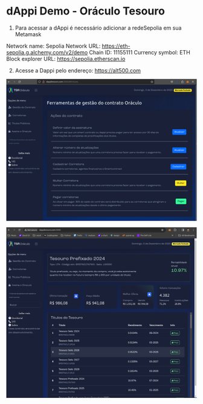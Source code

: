 # dAppi Demo - Oráculo Tesouro


1. Para acessar a dAppi é necessário adicionar a redeSepolia em sua Metamask

Network name: Sepolia
Network URL: https://eth-sepolia.g.alchemy.com/v2/demo
Chain ID: 11155111
Currency symbol: ETH
Block explorer URL: https://sepolia.etherscan.io

2. Acesse a Dappi pelo endereço: https://alt500.com  

![Tela de Gestao](https://github.com/juv1nsk1/araucaria/blob/main/dappi-tesouro/Screenshot%20-%20dappi%201.png?raw=true)

![Lista de Títulos](https://github.com/juv1nsk1/araucaria/blob/main/dappi-tesouro/Screenshot%20-%20dappi%203.png?raw=true)


